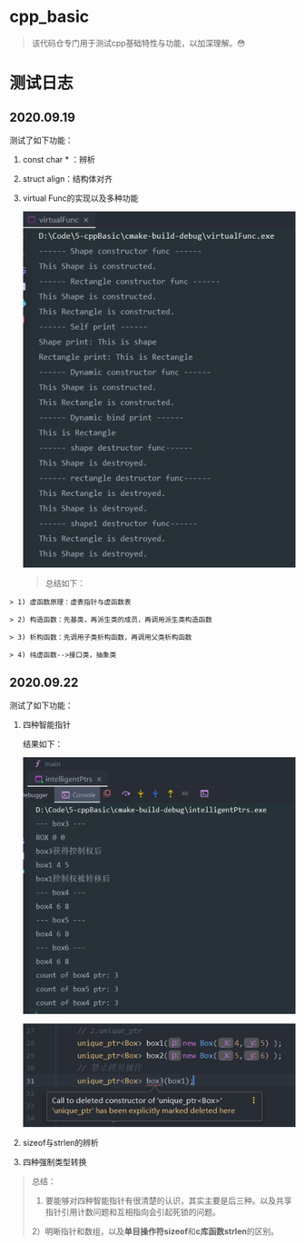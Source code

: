 # cpp_basic

> 该代码仓专门用于测试cpp基础特性与功能，以加深理解。:flushed:
>



# 测试日志
## 2020.09.19
测试了如下功能：
 1. const char * ：辨析

 2. struct align：结构体对齐

 3. virtual Func的实现以及多种功能

    ![1600511781205](images/README/1600511781205.png)

    > 总结如下：
>
    > 1) 虚函数原理：虚表指针与虚函数表  
>
    > 2) 构造函数：先基类，再派生类的成员，再调用派生类构造函数 
>
    > 3) 析构函数：先调用子类析构函数，再调用父类析构函数 
>
    > 4) 纯虚函数-->接口类，抽象类


## 2020.09.22
测试了如下功能：
1. 四种智能指针

   结果如下：

   ![]( ./images/README/智能指针输出结果.png )

   ![](./images/README/禁止拷贝.png)

2. sizeof与strlen的辨析

3. 四种强制类型转换

> 总结：
>
> 1)  要能够对四种智能指针有很清楚的认识，其实主要是后三种。以及共享指针引用计数问题和互相指向会引起死锁的问题。
>
> 2）明晰指针和数组，以及**单目操作符sizeof**和**c库函数strlen**的区别。

